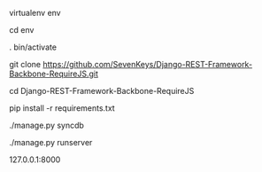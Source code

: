 virtualenv env

cd env

. bin/activate

git clone https://github.com/SevenKeys/Django-REST-Framework-Backbone-RequireJS.git

cd Django-REST-Framework-Backbone-RequireJS

pip install -r requirements.txt

./manage.py syncdb

./manage.py runserver

127.0.0.1:8000
